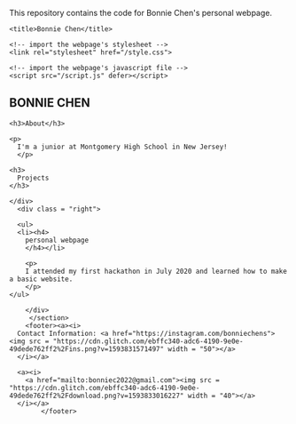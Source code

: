 This repository contains the code for Bonnie Chen's personal webpage.
<!DOCTYPE html>
<html lang="en">
  <head>
    <meta charset="utf-8">
    <meta http-equiv="X-UA-Compatible" content="IE=edge">
    <meta name="viewport" content="width=device-width, initial-scale=1">

    <title>Bonnie Chen</title>
    
    <!-- import the webpage's stylesheet -->
    <link rel="stylesheet" href="/style.css">
    
    <!-- import the webpage's javascript file -->
    <script src="/script.js" defer></script>
  </head>  
  <body>
    <section class = "main">
    <h1>BONNIE CHEN</h1>
      <div class = "left">
    
    <h3>About</h3>
    
    <p>
      I'm a junior at Montgomery High School in New Jersey!
      </p>
    
    <h3>
      Projects
    </h3>
    
    </div>
      <div class = "right">
  
      <ul>
      <li><h4>
        personal webpage
        </h4></li>
      
        <p>
        I attended my first hackathon in July 2020 and learned how to make a basic website.
        </p>
    </ul>

        </div>
         </section>
        <footer><a><i>
      Contact Information: <a href="https://instagram.com/bonniechens"><img src = "https://cdn.glitch.com/ebffc340-adc6-4190-9e0e-49dede762ff2%2Fins.png?v=1593831571497" width = "50"></a>
      </i></a>
          
      <a><i>
        <a href="mailto:bonniec2022@gmail.com"><img src = "https://cdn.glitch.com/ebffc340-adc6-4190-9e0e-49dede762ff2%2Fdownload.png?v=1593833016227" width = "40"></a>
      </i></a>
            </footer>
  </body>
</html>
